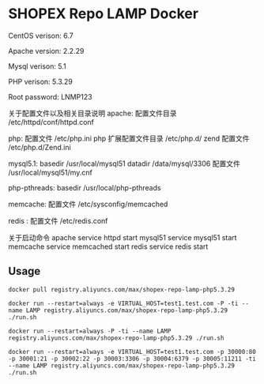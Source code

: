 # SHOPEX Repo LAMP Docker

CentOS verison: 6.7

Apache version: 2.2.29

Mysql verison: 5.1

PHP verison: 5.3.29

Root password: LNMP123

关于配置文件以及相关目录说明
apache: 
配置文件目录 /etc/httpd/conf/httpd.conf

php:
配置文件  /etc/php.ini
php 扩展配置文件目录 /etc/php.d/
zend 配置文件   /etc/php.d/Zend.ini

mysql5.1:
basedir /usr/local/mysql51
datadir /data/mysql/3306
配置文件 /usr/local/mysql51/my.cnf

php-pthreads:
basedir /usr/local/php-pthreads

memcache:
配置文件 /etc/sysconfig/memcached

redis :
配置文件 /etc/redis.conf

关于启动命令
apache 
service httpd start
mysql51
service mysql51 start
memcache
service memcached start
redis
service redis start

## Usage

```docker pull registry.aliyuncs.com/max/shopex-repo-lamp-php5.3.29```

```docker run --restart=always -e VIRTUAL_HOST=test1.test.com -P -ti --name LAMP registry.aliyuncs.com/max/shopex-repo-lamp-php5.3.29 ./run.sh```

```docker run --restart=always -P -ti --name LAMP registry.aliyuncs.com/max/shopex-repo-lamp-php5.3.29 ./run.sh```

```docker run --restart=always -e VIRTUAL_HOST=test1.test.com -p 30000:80 -p 30001:21 -p 30002:22 -p 30003:3306 -p 30004:6379 -p 30005:11211 -ti --name LAMP registry.aliyuncs.com/max/shopex-repo-lamp-php5.3.29 ./run.sh```